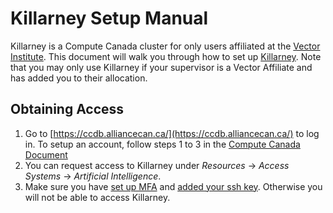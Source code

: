 # Killarney Setup Manual
Killarney is a Compute Canada cluster for only users affiliated at the [Vector Institute](https://vectorinstitute.ai/). This document will walk you through how to set up [Killarney](https://docs.alliancecan.ca/wiki/Killarney). Note that you may only use Killarney if your supervisor is a Vector Affiliate and has added you to their allocation.

## Obtaining Access
1. Go to [https://ccdb.alliancecan.ca/](https://ccdb.alliancecan.ca/) to log in. To setup an account, follow steps 1 to 3 in the [Compute Canada 
Document](./Compute_Canada.md)
2. You can request access to Killarney under _Resources_ -> _Access Systems_ -> _Artificial Intelligence_.
3. Make sure you have [set up MFA](https://docs.alliancecan.ca/wiki/Multifactor_authentication#Use_a_smartphone_or_tablet) and [added your ssh key](https://docs.alliancecan.ca/wiki/SSH_Keys#Installing_your_key). Otherwise you will not be able to access Killarney.
